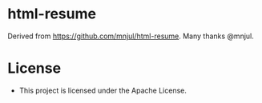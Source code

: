 # html-resume

Derived from https://github.com/mnjul/html-resume. Many thanks @mnjul.


# License

* This project is licensed under the Apache License.
